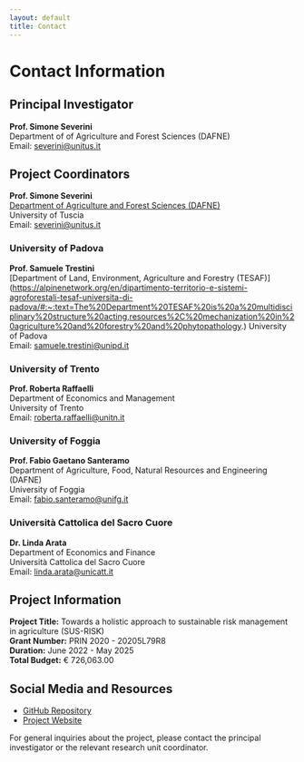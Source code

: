 ```yaml
---
layout: default
title: Contact
---
```


# Contact Information

## Principal Investigator

**Prof. Simone Severini**  
Department of of Agriculture and Forest Sciences (DAFNE)   
Email: severini@unitus.it

## Project Coordinators


**Prof. Simone Severini**  
[Department of Agriculture and Forest Sciences (DAFNE)](https://www.unitus.it/en/departments/dafne/)  
University of Tuscia  
Email: severini@unitus.it

### University of Padova
**Prof. Samuele Trestini**  
[Department of Land, Environment, Agriculture and Forestry (TESAF)] (https://alpinenetwork.org/en/dipartimento-territorio-e-sistemi-agroforestali-tesaf-universita-di-padova/#:~:text=The%20Department%20TESAF%20is%20a%20multidisciplinary%20structure%20acting,resources%2C%20mechanization%20in%20agriculture%20and%20forestry%20and%20phytopathology.)
University of Padova  
Email: samuele.trestini@unipd.it

### University of Trento
**Prof. Roberta Raffaelli**  
Department of Economics and Management  
University of Trento  
Email: roberta.raffaelli@unitn.it

### University of Foggia
**Prof. Fabio Gaetano Santeramo**  
Department of Agriculture, Food, Natural Resources and Engineering (DAFNE)  
University of Foggia  
Email: fabio.santeramo@unifg.it

### Università Cattolica del Sacro Cuore
**Dr. Linda Arata**  
Department of Economics and Finance  
Università Cattolica del Sacro Cuore  
Email: linda.arata@unicatt.it

## Project Information

**Project Title:** Towards a holistic approach to sustainable risk management in agriculture (SUS-RISK)  
**Grant Number:** PRIN 2020 - 20205L79R8  
**Duration:** June 2022 - May 2025  
**Total Budget:** € 726,063.00

## Social Media and Resources

- [GitHub Repository](https://github.com/PRINSUS-RIsk/SUS-Risk)
- [Project Website](https://prinsus-risk.github.io/SUS-Risk/)

For general inquiries about the project, please contact the principal investigator or the relevant research unit coordinator.

